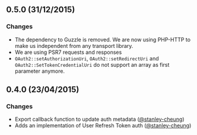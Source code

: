 ## 0.5.0 (31/12/2015)

### Changes

* The dependency to Guzzle is removed. We are now using PHP-HTTP to make us independent from any transport library. 
* We are using PSR7 requests and responses
* `OAuth2::setAuthorizationUri`, `OAuth2::setRedirectUri` and `OAuth2::SetTokenCredentialUri` do not support an array as first parameter anymore.  

## 0.4.0 (23/04/2015)

### Changes

* Export callback function to update auth metadata ([@stanley-cheung][])
* Adds an implementation of User Refresh Token auth ([@stanley-cheung][])

[@stanley-cheung]: https://github.com/stanley-cheung
